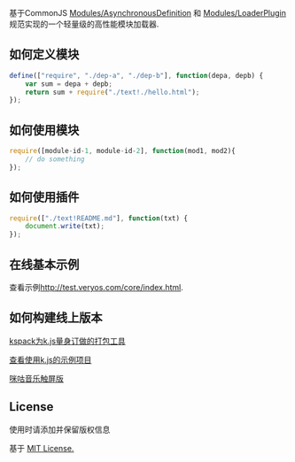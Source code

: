 
基于CommonJS <a href="" target="_blank">Modules/AsynchronousDefinition</a> 和 <a href="" target="_blank">Modules/LoaderPlugin </a>规范实现的一个轻量级的高性能模块加载器.

## 如何定义模块

```js
define(["require", "./dep-a", "./dep-b"], function(depa, depb) {
	var sum = depa + depb;
	return sum + require("./text!./hello.html");
});
```

## 如何使用模块

```js
require([module-id-1, module-id-2], function(mod1, mod2){
	// do something
});
```

## 如何使用插件

```js
require(["./text!README.md"], function(txt) {
	document.write(txt);
});
```

## 在线基本示例

查看示例<a href="http://test.veryos.com/core/index.html" target="_blank">http://test.veryos.com/core/index.html</a>.

## 如何构建线上版本

<a href="//github.com/yessky/kspack">kspack为k.js量身订做的打包工具</a>

<a href="//github.com/yessky/spa-sample-project">查看使用k.js的示例项目</a>

<a href="http://m.music.migu.cn">咪咕音乐触屏版</a>

## License

使用时请添加并保留版权信息

基于 <a href="https://github.com/yessky/loader/blob/master/LICENSE.md">MIT License.</a>
